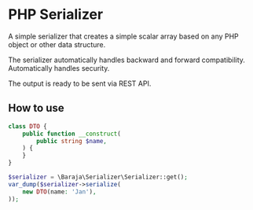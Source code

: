 PHP Serializer
==============

A simple serializer that creates a simple scalar array based on any PHP object or other data structure.

The serializer automatically handles backward and forward compatibility. Automatically handles security.

The output is ready to be sent via REST API.

How to use
----------

```php
class DTO {
	public function __construct(
		public string $name,
	) {
	}
}

$serializer = \Baraja\Serializer\Serializer::get();
var_dump($serializer->serialize(
	new DTO(name: 'Jan'),
));
```

